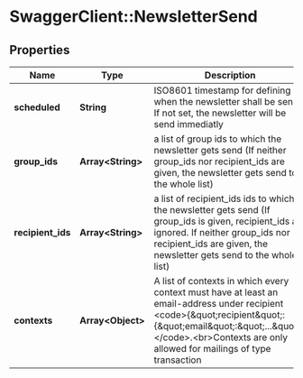 # SwaggerClient::NewsletterSend

## Properties
Name | Type | Description | Notes
------------ | ------------- | ------------- | -------------
**scheduled** | **String** | ISO8601 timestamp for defining when the newsletter shall be send. If not set, the newsletter will be send immediatly | [optional] 
**group_ids** | **Array&lt;String&gt;** | a list of group ids to which the newsletter gets send (If neither group_ids nor recipient_ids are given, the newsletter gets send to the whole list) | [optional] 
**recipient_ids** | **Array&lt;String&gt;** | a list of recipient_ids ids to which the newsletter gets send (If group_ids is given, recipient_ids are ignored. If neither group_ids nor recipient_ids are given, the newsletter gets send to the whole list) | [optional] 
**contexts** | **Array&lt;Object&gt;** | A list of contexts in which every context must have at least an email-address under recipient &lt;code&gt;{\&quot;recipient\&quot;:{\&quot;email\&quot;:\&quot;...\&quot;}}&lt;/code&gt;.&lt;br&gt;Contexts are only allowed for mailings of type transaction | [optional] 


